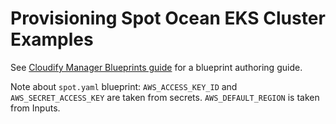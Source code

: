 # Provisioning Spot Ocean EKS Cluster Examples

See [Cloudify Manager Blueprints guide](https://docs.cloudify.co/latest/) for a blueprint authoring guide.

Note about `spot.yaml` blueprint:
`AWS_ACCESS_KEY_ID` and `AWS_SECRET_ACCESS_KEY` are taken from secrets.
`AWS_DEFAULT_REGION` is taken from Inputs.
